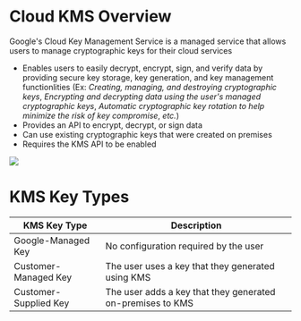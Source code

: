 # Cloud KMS Overview

Google's Cloud Key Management Service is a managed service that allows users to manage cryptographic keys for their cloud services 

* Enables users to easily decrypt, encrypt, sign, and verify data by providing secure key storage, key generation, and key management functionlities (Ex: *Creating, managing, and destroying cryptographic keys*, *Encrypting and decrypting data using the user's managed cryptographic keys*, *Automatic cryptographic key rotation to help minimize the risk of key compromise*, *etc.*)
* Provides an API to encrypt, decrypt, or sign data
* Can use existing cryptographic keys that were created on premises
* Requires the KMS API to be enabled

![](https://github.com/JonmarCorpuz/SecondBrain/blob/main/Assets/Whitespace.png0)

# KMS Key Types

| KMS Key Type | Description |
| --- | --- |
| Google-Managed Key | No configuration required by the user |
| Customer-Managed Key | The user uses a key that they generated using KMS |
| Customer-Supplied Key | The user adds a key that they generated on-premises to KMS |
